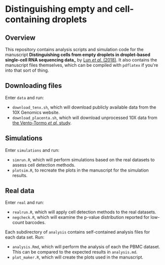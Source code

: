 # Distinguishing empty and cell-containing droplets

## Overview

This repository contains analysis scripts and simulation code for the manuscript **Distinguishing cells from empty droplets in droplet-based single-cell RNA sequencing data_**
by [Lun _et al._ (2018)](https://doi.org/10.1101/234872).
It also contains the manuscript files themselves, which can be compiled with `pdflatex` if you're into that sort of thing.

## Downloading files

Enter `data` and run:

- `download_tenx.sh`, which will download publicly available data from the 10X Genomics website.
- `download_placenta.sh`, which will download unprocessed 10X data from [the Vento-Tormo _et al._ study](https://doi.org/10.1038/s41586-018-0698-6).

## Simulations

Enter `simulations` and run:

- `simrun.R`, which will perform simulations based on the real datasets to assess cell detection methods.
- `plotsim.R`, to recreate the plots in the manuscript for the simulation results.

## Real data

Enter `real` and run:

- `realrun.R`, which will apply cell detection methods to the real datasets.
- `negcheck.R`, which will examine the p-value distribution reported for low-count barcodes.

Each subdirectory of `analysis` contains self-contained analysis files for each data set.
Run:

- `analysis.Rmd`, which will perform the analysis of each the PBMC dataset.
This can be compared to the expected results in `analysis.md`.
- `plot_maker.R`, which will create the plots used in the manuscript.

